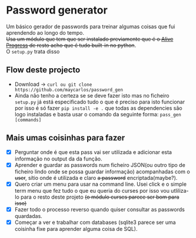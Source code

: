 # Password generator

Um básico gerador de passwords para treinar algumas coisas que fui aprendendo ao longo do tempo.  
~~Usa um módulo que tem que ser instalado previamente que é o [Alive Progress](https://github.com/rsalmei/alive-progress) de resto acho que é tudo built-in no python~~.  
O `setup.py` trata disso

## Flow deste projecto
- Download -> `curl ou git clone https://github.com/maycarlos/password_gen`
- Ainda não tenho a certeza se se deve fazer isto mas no ficheiro `setup.py` já está especificado tudo o que é preciso para isto funcionar por isso é só fazer `pip install -e .` que todas as dependencies são logo instaladas e basta usar o comando da seguinte forma: `pass_gen [commands]`

## Mais umas coisinhas para fazer

- [x] Perguntar onde é que esta pass vai ser utilizada e adicionar esta informação no output da da função.  
- [x] Aprender e guardar as passwords num ficheiro JSON(ou outro tipo de ficheiro lindo onde se possa guardar informação) acompanhadas com o ~~user~~, sítio onde é utilizada e claro ~~a password~~ encriptada(maybe?).  
- [X] Quero criar um menu para usar na command line. Usei click e o simple term menu que fez tudo o que eu queria do curses por isso vou utliliza-lo para o resto deste projeto  ~~(o módulo curses parece ser bom para isso)~~  
- [x] Fazer todo o processo reverso quando quiser consultar as passwords quardadas.  
- [x] Começar a ver e trabalhar com databases (sqlite3 parece ser uma coisinha fixe para aprender alguma coisa de SQL).  
